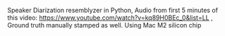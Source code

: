 Speaker Diarization resemblyzer in Python, Audio from first 5 minutes of this video: https://www.youtube.com/watch?v=kq89H0BEc_0&list=LL , Ground truth manually stamped as well. Using Mac M2 silicon chip

